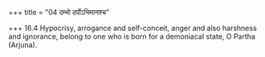 +++
title = "04 दम्भो दर्पोऽभिमानश्च"

+++
16.4 Hypocrisy, arrogance and self-conceit, anger and also harshness and
ignorance, belong to one who is born for a demoniacal state, O Partha
(Arjuna).
